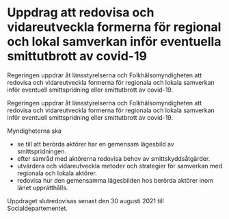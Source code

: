 # Uppdrag att redovisa och vidareutveckla formerna för regional och lokal samverkan inför eventuella smittutbrott av covid-19

Regeringen uppdrar åt länsstyrelserna och Folkhälsomyndigheten att redovisa och vidareutveckla formerna för regionala och lokala samverkan inför eventuell smittspridning eller smittutbrott av covid-19.

Regeringen uppdrar åt länsstyrelserna och Folkhälsomyndigheten att redovisa och vidareutveckla formerna för regionala och lokala samverkan inför eventuell smittspridning eller smittutbrott av covid-19.

Myndigheterna ska

* se till att berörda aktörer har en gemensam lägesbild av smittspridningen.
* efter samråd med aktörerna redovisa behov av smittskyddsåtgärder.
* utvärdera och vidareutveckla metoder och strategier för samverkan med regionala och lokala aktörer.
* redovisa hur den gemensamma lägesbilden hos berörda aktörer inom länet upprätthålls.

Uppdraget slutredovisas senast den 30 augusti 2021 till Socialdepartementet.
